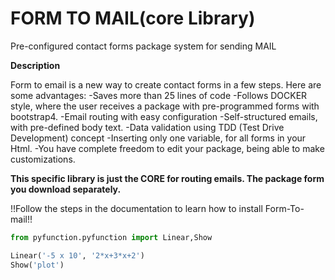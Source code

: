 # FORM TO MAIL(core Library)

Pre-configured contact forms package system for sending MAIL

**Description**

Form to email is a new way to create contact forms in a few steps.
Here are some advantages:
-Saves more than 25 lines of code
-Follows DOCKER style, where the user receives a package with pre-programmed forms with bootstrap4.
-Email routing with easy configuration
-Self-structured emails, with pre-defined body text.
-Data validation using TDD (Test Drive Development) concept
-Inserting only one variable, for all forms in your Html.
-You have complete freedom to edit your package, being able to make customizations.

**This specific library is just the CORE for routing emails. The package form you download separately.**

!!Follow the steps in the documentation to learn how to install Form-To-mail!!

```python
from pyfunction.pyfunction import Linear,Show

Linear('-5 x 10', '2*x+3*x+2')
Show('plot')
```

